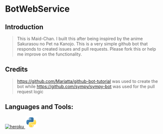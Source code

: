 # BotWebService

## Introduction

>This is Maid-Chan. I built this after being inspired by the anime Sakurasou no Pet na Kanojo. This is a very simple github bot that responds to created issues and pull requests. Please fork this or help me improve on the functionality.

## Credits

> https://github.com/Mariatta/github-bot-tutorial was used to create the bot while
> https://github.com/sympy/sympy-bot was used for the pull request logic

## Languages and Tools:
<p align="left"> <a href="https://heroku.com" target="_blank"> <img src="https://www.vectorlogo.zone/logos/heroku/heroku-icon.svg" alt="heroku" width="40" height="40"/> </a> <a href="https://www.python.org" target="_blank"> <img src="https://raw.githubusercontent.com/devicons/devicon/master/icons/python/python-original.svg" alt="python" width="40" height="40"/> </a> </p>